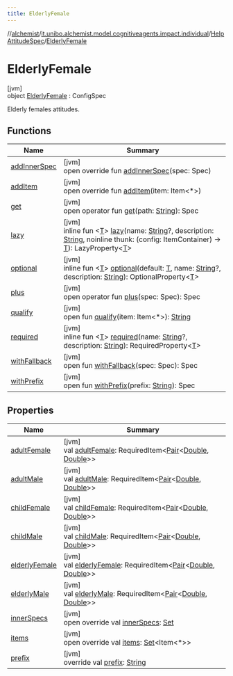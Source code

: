 ```yaml
---
title: ElderlyFemale
---
```

//[alchemist](../../../../index.html)/[it.unibo.alchemist.model.cognitiveagents.impact.individual](../../index.html)/[HelpAttitudeSpec](../index.html)/[ElderlyFemale](index.html)



# ElderlyFemale



[jvm]\
object [ElderlyFemale](index.html) : ConfigSpec

Elderly females attitudes.



## Functions


| Name | Summary |
|---|---|
| [addInnerSpec](../../-speed-spec/index.html#1157218497%2FFunctions%2F-134779887) | [jvm]<br>open override fun [addInnerSpec](../../-speed-spec/index.html#1157218497%2FFunctions%2F-134779887)(spec: Spec) |
| [addItem](../../-speed-spec/index.html#-1176720725%2FFunctions%2F-134779887) | [jvm]<br>open override fun [addItem](../../-speed-spec/index.html#-1176720725%2FFunctions%2F-134779887)(item: Item<*>) |
| [get](../../-speed-spec/index.html#216658617%2FFunctions%2F-134779887) | [jvm]<br>open operator fun [get](../../-speed-spec/index.html#216658617%2FFunctions%2F-134779887)(path: [String](https://kotlinlang.org/api/latest/jvm/stdlib/kotlin/-string/index.html)): Spec |
| [lazy](../../-speed-spec/index.html#-57241479%2FFunctions%2F-134779887) | [jvm]<br>inline fun <[T](../../-speed-spec/index.html#-57241479%2FFunctions%2F-134779887)> [lazy](../../-speed-spec/index.html#-57241479%2FFunctions%2F-134779887)(name: [String](https://kotlinlang.org/api/latest/jvm/stdlib/kotlin/-string/index.html)?, description: [String](https://kotlinlang.org/api/latest/jvm/stdlib/kotlin/-string/index.html), noinline thunk: (config: ItemContainer) -> [T](../../-speed-spec/index.html#-57241479%2FFunctions%2F-134779887)): LazyProperty<[T](../../-speed-spec/index.html#-57241479%2FFunctions%2F-134779887)> |
| [optional](../../-speed-spec/index.html#-1307546368%2FFunctions%2F-134779887) | [jvm]<br>inline fun <[T](../../-speed-spec/index.html#-1307546368%2FFunctions%2F-134779887)> [optional](../../-speed-spec/index.html#-1307546368%2FFunctions%2F-134779887)(default: [T](../../-speed-spec/index.html#-1307546368%2FFunctions%2F-134779887), name: [String](https://kotlinlang.org/api/latest/jvm/stdlib/kotlin/-string/index.html)?, description: [String](https://kotlinlang.org/api/latest/jvm/stdlib/kotlin/-string/index.html)): OptionalProperty<[T](../../-speed-spec/index.html#-1307546368%2FFunctions%2F-134779887)> |
| [plus](../../-speed-spec/index.html#-1897999851%2FFunctions%2F-134779887) | [jvm]<br>open operator fun [plus](../../-speed-spec/index.html#-1897999851%2FFunctions%2F-134779887)(spec: Spec): Spec |
| [qualify](../../-speed-spec/index.html#-620175742%2FFunctions%2F-134779887) | [jvm]<br>open fun [qualify](../../-speed-spec/index.html#-620175742%2FFunctions%2F-134779887)(item: Item<*>): [String](https://kotlinlang.org/api/latest/jvm/stdlib/kotlin/-string/index.html) |
| [required](../../-speed-spec/index.html#1352156512%2FFunctions%2F-134779887) | [jvm]<br>inline fun <[T](../../-speed-spec/index.html#1352156512%2FFunctions%2F-134779887)> [required](../../-speed-spec/index.html#1352156512%2FFunctions%2F-134779887)(name: [String](https://kotlinlang.org/api/latest/jvm/stdlib/kotlin/-string/index.html)?, description: [String](https://kotlinlang.org/api/latest/jvm/stdlib/kotlin/-string/index.html)): RequiredProperty<[T](../../-speed-spec/index.html#1352156512%2FFunctions%2F-134779887)> |
| [withFallback](../../-speed-spec/index.html#73507879%2FFunctions%2F-134779887) | [jvm]<br>open fun [withFallback](../../-speed-spec/index.html#73507879%2FFunctions%2F-134779887)(spec: Spec): Spec |
| [withPrefix](../../-speed-spec/index.html#-1060748701%2FFunctions%2F-134779887) | [jvm]<br>open fun [withPrefix](../../-speed-spec/index.html#-1060748701%2FFunctions%2F-134779887)(prefix: [String](https://kotlinlang.org/api/latest/jvm/stdlib/kotlin/-string/index.html)): Spec |


## Properties


| Name | Summary |
|---|---|
| [adultFemale](adult-female.html) | [jvm]<br>val [adultFemale](adult-female.html): RequiredItem<[Pair](https://kotlinlang.org/api/latest/jvm/stdlib/kotlin/-pair/index.html)<[Double](https://kotlinlang.org/api/latest/jvm/stdlib/kotlin/-double/index.html), [Double](https://kotlinlang.org/api/latest/jvm/stdlib/kotlin/-double/index.html)>> |
| [adultMale](adult-male.html) | [jvm]<br>val [adultMale](adult-male.html): RequiredItem<[Pair](https://kotlinlang.org/api/latest/jvm/stdlib/kotlin/-pair/index.html)<[Double](https://kotlinlang.org/api/latest/jvm/stdlib/kotlin/-double/index.html), [Double](https://kotlinlang.org/api/latest/jvm/stdlib/kotlin/-double/index.html)>> |
| [childFemale](child-female.html) | [jvm]<br>val [childFemale](child-female.html): RequiredItem<[Pair](https://kotlinlang.org/api/latest/jvm/stdlib/kotlin/-pair/index.html)<[Double](https://kotlinlang.org/api/latest/jvm/stdlib/kotlin/-double/index.html), [Double](https://kotlinlang.org/api/latest/jvm/stdlib/kotlin/-double/index.html)>> |
| [childMale](child-male.html) | [jvm]<br>val [childMale](child-male.html): RequiredItem<[Pair](https://kotlinlang.org/api/latest/jvm/stdlib/kotlin/-pair/index.html)<[Double](https://kotlinlang.org/api/latest/jvm/stdlib/kotlin/-double/index.html), [Double](https://kotlinlang.org/api/latest/jvm/stdlib/kotlin/-double/index.html)>> |
| [elderlyFemale](elderly-female.html) | [jvm]<br>val [elderlyFemale](elderly-female.html): RequiredItem<[Pair](https://kotlinlang.org/api/latest/jvm/stdlib/kotlin/-pair/index.html)<[Double](https://kotlinlang.org/api/latest/jvm/stdlib/kotlin/-double/index.html), [Double](https://kotlinlang.org/api/latest/jvm/stdlib/kotlin/-double/index.html)>> |
| [elderlyMale](elderly-male.html) | [jvm]<br>val [elderlyMale](elderly-male.html): RequiredItem<[Pair](https://kotlinlang.org/api/latest/jvm/stdlib/kotlin/-pair/index.html)<[Double](https://kotlinlang.org/api/latest/jvm/stdlib/kotlin/-double/index.html), [Double](https://kotlinlang.org/api/latest/jvm/stdlib/kotlin/-double/index.html)>> |
| [innerSpecs](index.html#-1113927472%2FProperties%2F-134779887) | [jvm]<br>open override val [innerSpecs](index.html#-1113927472%2FProperties%2F-134779887): [Set](https://kotlinlang.org/api/latest/jvm/stdlib/kotlin.collections/-set/index.html)<Spec> |
| [items](index.html#774694056%2FProperties%2F-134779887) | [jvm]<br>open override val [items](index.html#774694056%2FProperties%2F-134779887): [Set](https://kotlinlang.org/api/latest/jvm/stdlib/kotlin.collections/-set/index.html)<Item<*>> |
| [prefix](index.html#-1137983968%2FProperties%2F-134779887) | [jvm]<br>override val [prefix](index.html#-1137983968%2FProperties%2F-134779887): [String](https://kotlinlang.org/api/latest/jvm/stdlib/kotlin/-string/index.html) |

